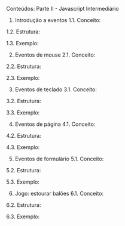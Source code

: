 Conteúdos:
Parte II - Javascript Intermediário
1. Introdução a eventos
1.1. Conceito:

1.2. Estrutura:

1.3. Exemplo:

2. Eventos de mouse
2.1. Conceito:

2.2. Estrutura:

2.3. Exemplo:

3. Eventos de teclado
3.1. Conceito:

3.2. Estrutura:

3.3. Exemplo:

4. Eventos de página
4.1. Conceito:

4.2. Estrutura:

4.3. Exemplo:

5. Eventos de formulário
5.1. Conceito:

5.2. Estrutura:

5.3. Exemplo:

6. Jogo: estourar balões
6.1. Conceito:

6.2. Estrutura:

6.3. Exemplo:
